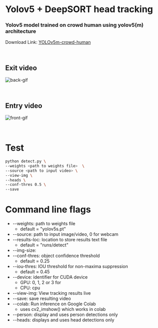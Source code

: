 # Yolov5 + DeepSORT head tracking

### Yolov5 model trained on crowd human using yolov5(m) architecture
Download Link:  [YOLOv5m-crowd-human](https://drive.google.com/file/d/1gglIwqxaH2iTvy6lZlXuAcMpd_U0GCUb/view?usp=sharing) 


<br/>

## Exit video

![back-gif](./data/gifs/2015_05_09_07_56_07_back.gif)

<br />

## Entry video

![front-gif](./data/gifs/2016_04_07_14_29_25_front.gif)

<br />
  
  
# Test

```bash
python detect.py \
--weights <path to weights file>  \
--source <path to input video> \
--view-img \
--heads \
--conf-thres 0.5 \
--save
```


# Command line flags

* --weights: path to weights file
  * default = "yolov5s.pt"
* --source: path to input image/video, 0 for webcam
* --results-loc: location to store results text file
  * default = "runs/detect"
* --img-size: 
* --conf-thres: object confidence threshold
  * default = 0.25
* --iou-thres: IOU threshold for non-maxima suppression
  * default = 0.45
* --device: identifier for CUDA device
  * GPU: 0, 1, 2 or 3 for 
  * CPU: cpu
* --view-img: View tracking results live
* --save: save resulting video
* --colab: Run inference on Google Colab    
  * uses cv2_imshow() which works in colab
* --person: display and uses person detections only
* --heads: displays and uses head detections only
